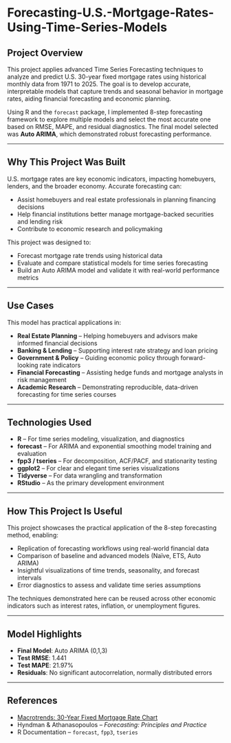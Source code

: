 # Forecasting-U.S.-Mortgage-Rates-Using-Time-Series-Models
##  Project Overview

This project applies advanced Time Series Forecasting techniques to analyze and predict U.S. 30-year fixed mortgage rates using historical monthly data from 1971 to 2025. The goal is to develop accurate, interpretable models that capture trends and seasonal behavior in mortgage rates, aiding financial forecasting and economic planning.

Using R and the `forecast` package, I implemented 8-step forecasting framework to explore multiple models and select the most accurate one based on RMSE, MAPE, and residual diagnostics. The final model selected was **Auto ARIMA**, which demonstrated robust forecasting performance.

---

##  Why This Project Was Built

U.S. mortgage rates are key economic indicators, impacting homebuyers, lenders, and the broader economy. Accurate forecasting can:

- Assist homebuyers and real estate professionals in planning financing decisions
- Help financial institutions better manage mortgage-backed securities and lending risk
- Contribute to economic research and policymaking

This project was designed to:

- Forecast mortgage rate trends using historical data
- Evaluate and compare statistical models for time series forecasting  
- Build an Auto ARIMA model and validate it with real-world performance metrics

---

##  Use Cases

This model has practical applications in:

- **Real Estate Planning** – Helping homebuyers and advisors make informed financial decisions  
- **Banking & Lending** – Supporting interest rate strategy and loan pricing  
- **Government & Policy** – Guiding economic policy through forward-looking rate indicators  
- **Financial Forecasting** – Assisting hedge funds and mortgage analysts in risk management  
- **Academic Research** – Demonstrating reproducible, data-driven forecasting for time series courses  

---

##  Technologies Used

- **R** – For time series modeling, visualization, and diagnostics  
- **forecast** – For ARIMA and exponential smoothing model training and evaluation  
- **fpp3 / tseries** – For decomposition, ACF/PACF, and stationarity testing  
- **ggplot2** – For clear and elegant time series visualizations  
- **Tidyverse** – For data wrangling and transformation  
- **RStudio** – As the primary development environment  

---

##   How This Project Is Useful

This project showcases the practical application of the 8-step forecasting method, enabling:

- Replication of forecasting workflows using real-world financial data  
- Comparison of baseline and advanced models (Naïve, ETS, Auto ARIMA)  
- Insightful visualizations of time trends, seasonality, and forecast intervals  
- Error diagnostics to assess and validate time series assumptions  

The techniques demonstrated here can be reused across other economic indicators such as interest rates, inflation, or unemployment figures.

---

##  Model Highlights

- **Final Model**: Auto ARIMA (0,1,3)
- **Test RMSE**: 1.441
- **Test MAPE**: 21.97%
- **Residuals**: No significant autocorrelation, normally distributed errors


---

##  References

- [Macrotrends: 30-Year Fixed Mortgage Rate Chart](https://www.macrotrends.net/2604/30-year-fixed-mortgage-rate-chart)  
- Hyndman & Athanasopoulos – *Forecasting: Principles and Practice*  
- R Documentation – `forecast`, `fpp3`, `tseries`

